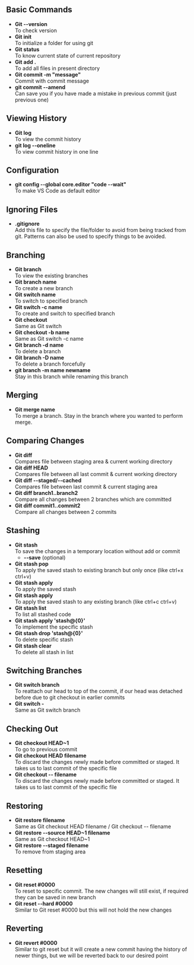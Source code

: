 ## Basic Commands
- **Git --version**  
  To check version
- **Git init**  
  To initialize a folder for using git
- **Git status**  
  To know current state of current repository
- **Git add .**  
  To add all files in present directory
- **Git commit -m "message"**  
  Commit with commit message
- **git commit --amend**  
  Can save you if you have made a mistake in previous commit (just previous one)

## Viewing History
- **Git log**  
  To view the commit history
- **git log --oneline**  
  To view commit history in one line

## Configuration
- **git config --global core.editor "code --wait"**  
  To make VS Code as default editor

## Ignoring Files
- **.gitignore**  
  Add this file to specify the file/folder to avoid from being tracked from git. Patterns can also be used to specify things to be avoided.

## Branching
- **Git branch**  
  To view the existing branches
- **Git branch name**  
  To create a new branch
- **Git switch name**  
  To switch to specified branch
- **Git switch -c name**  
  To create and switch to specified branch
- **Git checkout**  
  Same as Git switch
- **Git checkout -b name**  
  Same as Git switch -c name
- **Git branch -d name**  
  To delete a branch
- **Git branch -D name**  
  To delete a branch forcefully
- **git branch -m name newname**  
  Stay in this branch while renaming this branch

## Merging
- **Git merge name**  
  To merge a branch. Stay in the branch where you wanted to perform merge.

## Comparing Changes
- **Git diff**  
  Compares file between staging area & current working directory
- **Git diff HEAD**  
  Compares file between all last commit & current working directory
- **Git diff --staged/--cached**  
  Compares file between last commit & current staging area
- **Git diff branch1..branch2**  
  Compare all changes between 2 branches which are committed
- **Git diff commit1..commit2**  
  Compare all changes between 2 commits

## Stashing
- **Git stash**  
  To save the changes in a temporary location without add or commit
  - **--save** (optional)
- **Git stash pop**  
  To apply the saved stash to existing branch but only once (like ctrl+x ctrl+v)
- **Git stash apply**  
  To apply the saved stash
- **Git stash apply**  
  To apply the saved stash to any existing branch (like ctrl+c ctrl+v)
- **Git stash list**  
  To list all stashed code
- **Git stash apply 'stash@{0}'**  
  To implement the specific stash
- **Git stash drop 'stash@{0}'**  
  To delete specific stash
- **Git stash clear**  
  To delete all stash in list

## Switching Branches
- **Git switch branch**  
  To reattach our head to top of the commit, if our head was detached before due to git checkout in earlier commits
- **Git switch -**  
  Same as Git switch branch

## Checking Out
- **Git checkout HEAD~1**  
  To go to previous commit
- **Git checkout HEAD filename**  
  To discard the changes newly made before committed or staged. It takes us to last commit of the specific file
- **Git checkout -- filename**  
  To discard the changes newly made before committed or staged. It takes us to last commit of the specific file

## Restoring
- **Git restore filename**  
  Same as Git checkout HEAD filename / Git checkout -- filename
- **Git restore --source HEAD~1 filename**  
  Same as Git checkout HEAD~1
- **Git restore --staged filename**  
  To remove from staging area

## Resetting
- **Git reset #0000**  
  To reset to specific commit. The new changes will still exist, if required they can be saved in new branch
- **Git reset --hard #0000**  
  Similar to Git reset #0000 but this will not hold the new changes

## Reverting
- **Git revert #0000**  
  Similar to git reset but it will create a new commit having the history of newer things, but we will be reverted back to our desired point
